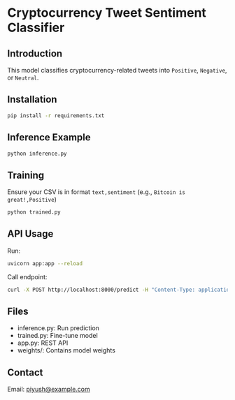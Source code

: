 # Cryptocurrency Tweet Sentiment Classifier

## Introduction
This model classifies cryptocurrency-related tweets into `Positive`, `Negative`, or `Neutral`.

## Installation
```bash
pip install -r requirements.txt
```

## Inference Example
```bash
python inference.py
```

## Training
Ensure your CSV is in format `text,sentiment` (e.g., `Bitcoin is great!,Positive`)
```bash
python trained.py
```

## API Usage
Run:
```bash
uvicorn app:app --reload
```
Call endpoint:
```bash
curl -X POST http://localhost:8000/predict -H "Content-Type: application/json" -d '{"input": "buy the dip"}'
```

## Files
- inference.py: Run prediction
- trained.py: Fine-tune model
- app.py: REST API
- weights/: Contains model weights

## Contact
Email: piyush@example.com
